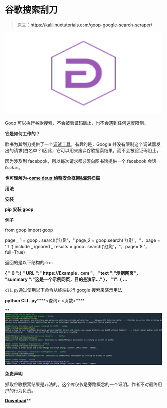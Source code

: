 # 谷歌搜索刮刀

> 原文：<https://kalilinuxtutorials.com/goop-google-search-scraper/>

[![Goop : Google Search Scraper](img//9417c5672a7040da2b363c0141992344.png "Goop : Google Search Scraper")](https://1.bp.blogspot.com/-hVKGiY3byec/XVLM50O-dHI/AAAAAAAAB7U/wlEb0FDCLKsydIf74DzDyKUMHZQjNSVnQCLcBGAs/s1600/Goop-1.png)

Goop 可以执行谷歌搜索，不会被验证码阻止，也不会遇到任何速度限制。

**它是如何工作的？**

脸书为其刮刀提供了一个[调试工具](https://developers.facebook.com/tools/debug/echo/?q=https://example.com)。有趣的是，Google 并没有限制这个调试器发出的请求(白名单？)因此，它可以用来废弃谷歌搜索结果，而不会被验证码阻止。

因为涉及到 facebook，所以每次请求都必须向图书馆提供一个 facebook 会话`Cookie`。

**也可理解为-[osme deus:侦察安全框架&漏洞扫描](https://kalilinuxtutorials.com/osmedeus-reconnaissance-vulnerability-scanning-2/)**

**用法**

**安装**

**pip 安装 goop**

**例子**

from goop import goop

page _ 1 = goop . search('红鞋'，"
page_2 = goop.search('红鞋'，"，page = ' 1 ')
include _ ignored _ results = goop . search('红鞋'，"，page='8 '，full=True)

返回的是以下结构的`dict`

**{
" 0 ":{
" URL ":" https://Example . com "，
"text ":"示例网页"，
"summary ":"这是一个示例网页，目的是演示…"
}，
"1": {
…**

`cli.py`通过使用以下命令从终端执行 google 搜索来演示用法

**python CLI . py******<查询> <页数>****

**![](img//2618c7ef2d60216603f4fe89b2da7c02.png)

**免责声明**

抓取谷歌搜索结果是非法的。这个库仅仅是旁路概念的一个证明。作者不对最终用户的行为负责。

[**Download**](https://github.com/s0md3v/goop)**